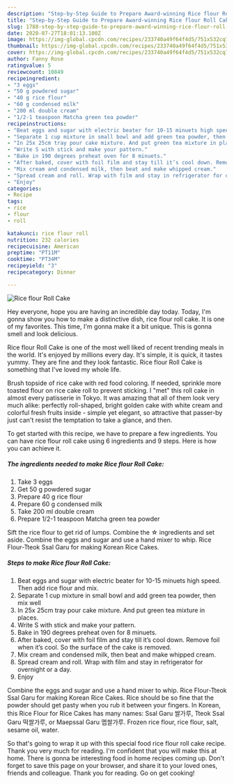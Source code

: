 ```yaml
---
description: "Step-by-Step Guide to Prepare Award-winning Rice flour Roll Cake"
title: "Step-by-Step Guide to Prepare Award-winning Rice flour Roll Cake"
slug: 1788-step-by-step-guide-to-prepare-award-winning-rice-flour-roll-cake
date: 2020-07-27T18:01:13.100Z
image: https://img-global.cpcdn.com/recipes/233740a49f64f4d5/751x532cq70/rice-flour-roll-cake-recipe-main-photo.jpg
thumbnail: https://img-global.cpcdn.com/recipes/233740a49f64f4d5/751x532cq70/rice-flour-roll-cake-recipe-main-photo.jpg
cover: https://img-global.cpcdn.com/recipes/233740a49f64f4d5/751x532cq70/rice-flour-roll-cake-recipe-main-photo.jpg
author: Fanny Rose
ratingvalue: 5
reviewcount: 10849
recipeingredient:
- "3 eggs"
- "50 g powdered sugar"
- "40 g rice flour"
- "60 g condensed milk"
- "200 ml double cream"
- "1/2-1 teaspoon Matcha green tea powder"
recipeinstructions:
- "Beat eggs and sugar with electric beater for 10-15 minuets high speed. Then add rice flour and mix."
- "Separate 1 cup mixture in small bowl and add green tea powder, then mix well"
- "In 25x 25cm tray pour cake mixture. And put green tea mixture in places."
- "Write S with stick and make your pattern."
- "Bake in 190 degrees preheat oven for 8 minuets."
- "After baked, cover with foil film and stay till it’s cool down. Remove foil when it’s cool. So the surface of the cake is removed."
- "Mix cream and condensed milk, then beat and make whipped cream."
- "Spread cream and roll. Wrap with film and stay in refrigerator for overnight or a day."
- "Enjoy"
categories:
- Recipe
tags:
- rice
- flour
- roll

katakunci: rice flour roll 
nutrition: 232 calories
recipecuisine: American
preptime: "PT11M"
cooktime: "PT34M"
recipeyield: "3"
recipecategory: Dinner

---
```



![Rice flour Roll Cake](https://img-global.cpcdn.com/recipes/233740a49f64f4d5/751x532cq70/rice-flour-roll-cake-recipe-main-photo.jpg)

Hey everyone, hope you are having an incredible day today. Today, I'm gonna show you how to make a distinctive dish, rice flour roll cake. It is one of my favorites. This time, I'm gonna make it a bit unique. This is gonna smell and look delicious.

Rice flour Roll Cake is one of the most well liked of recent trending meals in the world. It's enjoyed by millions every day. It's simple, it is quick, it tastes yummy. They are fine and they look fantastic. Rice flour Roll Cake is something that I've loved my whole life.

Brush topside of rice cake with red food coloring. If needed, sprinkle more toasted flour on rice cake roll to prevent sticking. I &#34;met&#34; this roll cake in almost every patisserie in Tokyo. It was amazing that all of them look very much alike: perfectly roll-shaped, bright golden cake with white cream and colorful fresh fruits inside - simple yet elegant, so attractive that passer-by just can&#39;t resist the temptation to take a glance, and then.


To get started with this recipe, we have to prepare a few ingredients. You can have rice flour roll cake using 6 ingredients and 9 steps. Here is how you can achieve it.

<!--inarticleads1-->

##### The ingredients needed to make Rice flour Roll Cake:

1. Take 3 eggs
1. Get 50 g powdered sugar
1. Prepare 40 g rice flour
1. Prepare 60 g condensed milk
1. Take 200 ml double cream
1. Prepare 1/2-1 teaspoon Matcha green tea powder


Sift the rice flour to get rid of lumps. Combine the ☆ ingredients and set aside. Combine the eggs and sugar and use a hand mixer to whip. Rice Flour-Tteok Ssal Garu for making Korean Rice Cakes. 

<!--inarticleads2-->

##### Steps to make Rice flour Roll Cake:

1. Beat eggs and sugar with electric beater for 10-15 minuets high speed. Then add rice flour and mix.
1. Separate 1 cup mixture in small bowl and add green tea powder, then mix well
1. In 25x 25cm tray pour cake mixture. And put green tea mixture in places.
1. Write S with stick and make your pattern.
1. Bake in 190 degrees preheat oven for 8 minuets.
1. After baked, cover with foil film and stay till it’s cool down. Remove foil when it’s cool. So the surface of the cake is removed.
1. Mix cream and condensed milk, then beat and make whipped cream.
1. Spread cream and roll. Wrap with film and stay in refrigerator for overnight or a day.
1. Enjoy


Combine the eggs and sugar and use a hand mixer to whip. Rice Flour-Tteok Ssal Garu for making Korean Rice Cakes. Rice should be so fine that the powder should get pasty when you rub it between your fingers. In Korean, this Rice Flour for Rice Cakes has many names: Ssal Garu 쌀가루, Tteok Ssal Garu 떡쌀가루, or Maepssal Garu 멥쌀가루. Frozen rice flour, rice flour, salt, sesame oil, water. 

So that's going to wrap it up with this special food rice flour roll cake recipe. Thank you very much for reading. I'm confident that you will make this at home. There is gonna be interesting food in home recipes coming up. Don't forget to save this page on your browser, and share it to your loved ones, friends and colleague. Thank you for reading. Go on get cooking!
